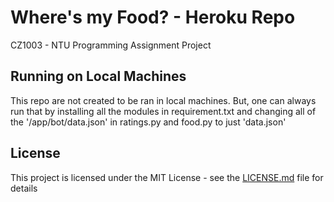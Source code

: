 # Where's my Food? - Heroku Repo

CZ1003 - NTU Programming Assignment Project

## Running on Local Machines

This repo are not created to be ran in local machines. But, one can always run that by installing all the modules in requirement.txt and changing all of the '/app/bot/data.json' in ratings.py and food.py to just 'data.json'

## License

This project is licensed under the MIT License - see the [LICENSE.md](LICENSE.md) file for details
